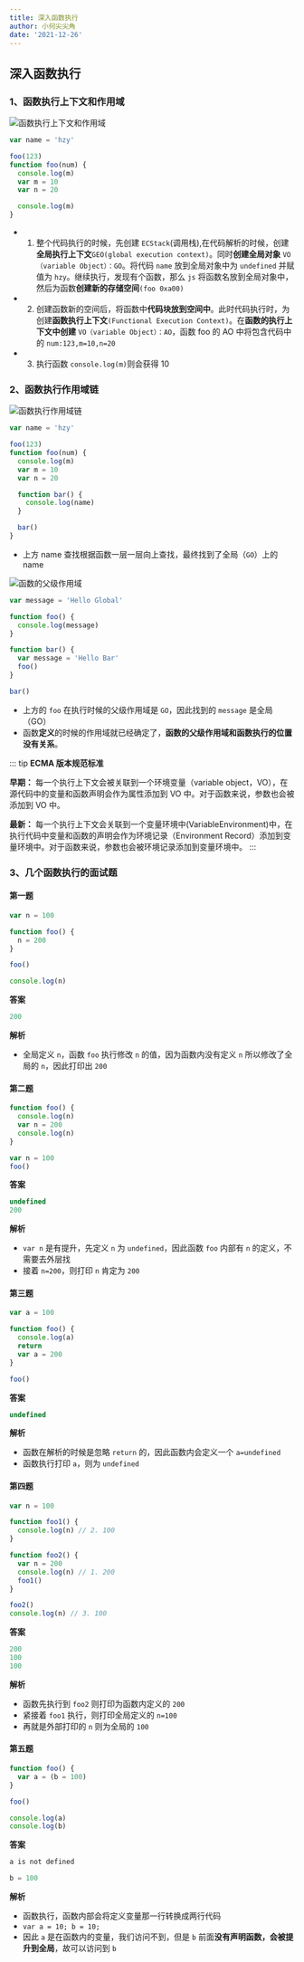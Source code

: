 ```yaml
---
title: 深入函数执行
author: 小何尖尖角
date: '2021-12-26'
---
```


## 深入函数执行

### 1、函数执行上下文和作用域

![函数执行上下文和作用域](../.vuepress/public/func-exec.png)

```js
var name = 'hzy'

foo(123)
function foo(num) {
  console.log(m)
  var m = 10
  var n = 20

  console.log(m)
}
```

- 1. 整个代码执行的时候，先创建 `ECStack`(调用栈),在代码解析的时候，创建**全局执行上下文**`GEO(global execution context)`。同时**创建全局对象** `VO（variable Object）：GO`。将代码 `name` 放到全局对象中为 `undefined` 并赋值为 `hzy`。继续执行，发现有个函数，那么 `js` 将函数名放到全局对象中，然后为函数**创建新的存储空间**`(foo 0xa00)`
- 2. 创建函数新的空间后，将函数中**代码块放到空间中**。此时代码执行时，为创建**函数执行上下文**`(Functional Execution Context)`。在**函数的执行上下文中创建** `VO（variable Object）：AO`，函数 foo 的 AO 中将包含代码中的 `num:123,m=10,n=20`
- 3. 执行函数 `console.log(m)`则会获得 10

### 2、函数执行作用域链

![函数执行作用域链](../.vuepress/public/scope-link.png)

```js
var name = 'hzy'

foo(123)
function foo(num) {
  console.log(m)
  var m = 10
  var n = 20

  function bar() {
    console.log(name)
  }

  bar()
}
```

- 上方 name 查找根据函数一层一层向上查找，最终找到了全局（`GO`）上的 name

![函数的父级作用域](../.vuepress/public/scope-special.png)

```js
var message = 'Hello Global'

function foo() {
  console.log(message)
}

function bar() {
  var message = 'Hello Bar'
  foo()
}

bar()
```

- 上方的 `foo` 在执行时候的父级作用域是 `GO`，因此找到的 `message` 是全局（GO）
- 函数**定义**的时候的作用域就已经确定了，**函数的父级作用域和函数执行的位置没有关系**。

::: tip
**ECMA 版本规范标准**

**早期：**
每一个执行上下文会被关联到一个环境变量（variable object，VO），在源代码中的变量和函数声明会作为属性添加到 VO 中。对于函数来说，参数也会被添加到 VO 中。

**最新：**
每一个执行上下文会关联到一个变量环境中(VariableEnvironment)中，在执行代码中变量和函数的声明会作为环境记录（Environment Record）添加到变量环境中。对于函数来说，参数也会被环境记录添加到变量环境中。
:::

### 3、几个函数执行的面试题

#### 第一题

```js
var n = 100

function foo() {
  n = 200
}

foo()

console.log(n)
```

**答案**

```js
200
```

**解析**

- 全局定义 `n`，函数 `foo` 执行修改 `n` 的值，因为函数内没有定义 `n` 所以修改了全局的 `n`，因此打印出 `200`

#### 第二题

```js
function foo() {
  console.log(n)
  var n = 200
  console.log(n)
}

var n = 100
foo()
```

**答案**

```js
undefined
200
```

**解析**

- `var n` 是有提升，先定义 `n` 为 `undefined`，因此函数 `foo` 内部有 `n` 的定义，不需要去外层找
- 接着 `n=200`，则打印 `n` 肯定为 `200`

#### 第三题

```js
var a = 100

function foo() {
  console.log(a)
  return
  var a = 200
}

foo()
```

**答案**

```js
undefined
```

**解析**

- 函数在解析的时候是忽略 `return` 的，因此函数内会定义一个 `a=undefined`
- 函数执行打印 `a`，则为 `undefined`

#### 第四题

```js
var n = 100

function foo1() {
  console.log(n) // 2. 100
}

function foo2() {
  var n = 200
  console.log(n) // 1. 200
  foo1()
}

foo2()
console.log(n) // 3. 100
```

**答案**

```js
200
100
100
```

**解析**

- 函数先执行到 `foo2` 则打印为函数内定义的 `200`
- 紧接着 `foo1` 执行，则打印全局定义的 `n=100`
- 再就是外部打印的 `n` 则为全局的 `100`

#### 第五题

```js
function foo() {
  var a = (b = 100)
}

foo()

console.log(a)
console.log(b)
```

**答案**

```js
a is not defined

b = 100
```

**解析**

- 函数执行，函数内部会将定义变量那一行转换成两行代码
- `var a = 10; b = 10;`
- 因此 `a` 是在函数内的变量，我们访问不到，但是 `b` 前面**没有声明函数，会被提升到全局**，故可以访问到 `b`
